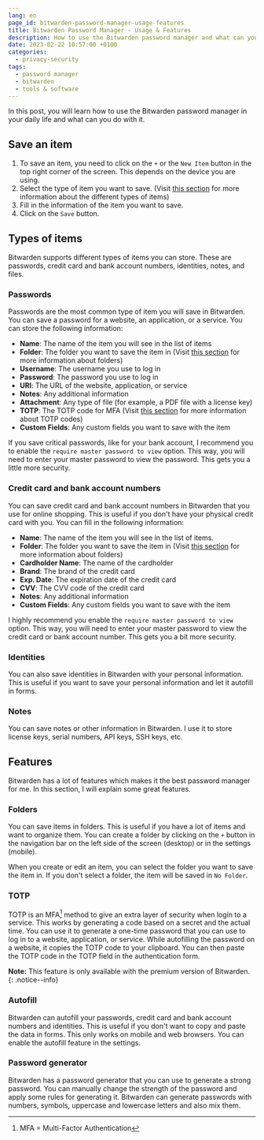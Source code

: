 ```yaml
---
lang: en
page_id: bitwarden-password-manager-usage-features
title: Bitwarden Password Manager - Usage & Features
description: How to use the Bitwarden password manager and what can you do with it
date: 2023-02-22 10:57:00 +0100
categories:
  - privacy-security
tags:
  - password manager
  - bitwarden
  - tools & software
---
```


In this post, you will learn how to use the Bitwarden password manager in your daily life and what can you do with it.

## Save an item

1. To save an item, you need to click on the `+` or the `New Item` button in the top right corner of the screen. This depends on the device you are using.
2. Select the type of item you want to save. (Visit [this section](#types-of-items) for more information about the different types of items)
3. Fill in the information of the item you want to save.
4. Click on the `Save` button.

## Types of items

Bitwarden supports different types of items you can store. These are passwords, credit card and bank account numbers, identities, notes, and files.

### Passwords

Passwords are the most common type of item you will save in Bitwarden. You can save a password for a website, an application, or a service. You can store the following information:

- **Name**: The name of the item you will see in the list of items
- **Folder**: The folder you want to save the item in (Visit [this section](#folders) for more information about folders)
- **Username**: The username you use to log in
- **Password**: The password you use to log in
- **URI**: The URL of the website, application, or service
- **Notes**: Any additional information
- **Attachment**: Any type of file (for example, a PDF file with a license key)  
- **TOTP**: The TOTP code for MFA (Visit [this section](#totp) for more information about TOTP codes)
- **Custom Fields**: Any custom fields you want to save with the item

If you save critical passwords, like for your bank account, I recommend you to enable the `require master password to view` option. This way, you will need to enter your master password to view the password. This gets you a little more security.

### Credit card and bank account numbers

You can save credit card and bank account numbers in Bitwarden that you use for online shopping. This is useful if you don't have your physical credit card with you. You can fill in the following information:

- **Name**: The name of the item you will see in the list of items.
- **Folder**: The folder you want to save the item in (Visit [this section](#folders) for more information about folders)
- **Cardholder Name**: The name of the cardholder
- **Brand**: The brand of the credit card
- **Exp. Date**: The expiration date of the credit card
- **CVV**: The CVV code of the credit card
- **Notes**: Any additional information
- **Custom Fields**: Any custom fields you want to save with the item

I highly recommend you enable the `require master password to view` option. This way, you will need to enter your master password to view the credit card or bank account number. This gets you a bit more security.

### Identities

You can also save identities in Bitwarden with your personal information. This is useful if you want to save your personal information and let it autofill in forms.

### Notes

You can save notes or other information in Bitwarden. I use it to store license keys, serial numbers, API keys, SSH keys, etc.

## Features

Bitwarden has a lot of features which makes it the best password manager for me. In this section, I will explain some great features.

### Folders

You can save items in folders. This is useful if you have a lot of items and want to organize them. You can create a folder by clicking on the `+` button in the navigation bar on the left side of the screen (desktop) or in the settings (mobile).

When you create or edit an item, you can select the folder you want to save the item in. If you don't select a folder, the item will be saved in `No Folder`.

### TOTP

TOTP is an MFA[^1] method to give an extra layer of security when login to a service. This works by generating a code based on a secret and the actual time. You can use it to generate a one-time password that you can use to log in to a website, application, or service. While autofilling the password on a website, it copies the TOTP code to your clipboard. You can then paste the TOTP code in the TOTP field in the authentication form.

**Note:** This feature is only available with the premium version of Bitwarden.
{: .notice--info}

[^1]: MFA = Multi-Factor Authentication

### Autofill

Bitwarden can autofill your passwords, credit card and bank account numbers and identities. This is useful if you don't want to copy and paste the data in forms. This only works on mobile and web browsers. You can enable the autofill feature in the settings.

### Password generator

Bitwarden has a password generator that you can use to generate a strong password. You can manually change the strength of the password and apply some rules for generating it. Bitwarden can generate passwords with numbers, symbols, uppercase and lowercase letters and also mix them.
